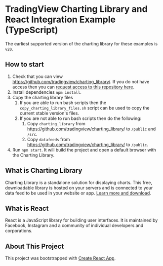 # TradingView Charting Library and React Integration Example (TypeScript)

The earliest supported version of the charting library for these examples is `v20`.

## How to start

1. Check that you can view https://github.com/tradingview/charting_library/. If you do not have access then you can [request access to this repository here](https://www.tradingview.com/HTML5-stock-forex-bitcoin-charting-library/).
1. Install dependencies `npm install`.
1. Copy the charting library files
	1. If you are able to run bash scripts then the `copy_charting_library_files.sh` script can be used to copy the current stable version's files.
	1. If you are not able to run bash scripts then do the following:
		1. Copy `charting_library` from https://github.com/tradingview/charting_library/ to `/public` and `/src`.
		1. Copy `datafeeds` from https://github.com/tradingview/charting_library/ to `/public`.
1. Run `npm start`. It will build the project and open a default browser with the Charting Library.

## What is Charting Library

Charting Library is a standalone solution for displaying charts. This free, downloadable library is hosted on your servers and is connected to your data feed to be used in your website or app. [Learn more and download](https://www.tradingview.com/HTML5-stock-forex-bitcoin-charting-library/).

## What is React

React is a JavaScript library for building user interfaces. It is maintained by Facebook, Instagram and a community of individual developers and corporations.

## About This Project

This project was bootstrapped with [Create React App](https://github.com/facebookincubator/create-react-app).
